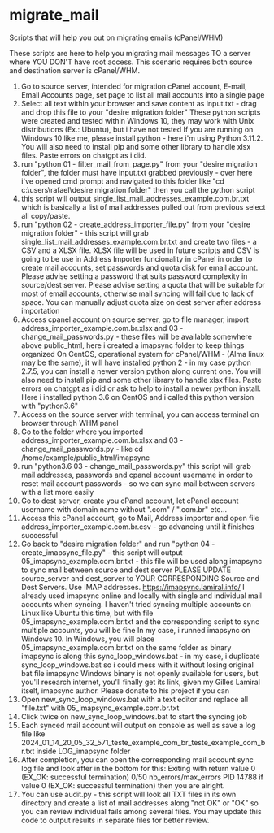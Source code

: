 # migrate_mail
Scripts that will help you out on migrating emails (cPanel/WHM)

These scripts are here to help you migrating mail messages TO a server where YOU DON'T have root access.
This scenario requires both source and destination server is cPanel/WHM.

1) Go to source server, intended for migration cPanel account, E-mail, Email Accounts page, set page to list all mail accounts into a single page
2) Select all text within your browser and save content as input.txt - drag and drop this file to your "desire migration folder"
These python scripts were created and tested within Windows 10, they may work with Unix distributions (Ex.: Ubuntu), but i have not tested
If you are running on Windows 10 like me, please install python - here i'm using Python 3.11.2. You will also need to install pip and some other library to handle xlsx files. Paste errors on chatgpt as i did.
3) run "python 01 - filter_mail_from_page.py" from your "desire migration folder", the folder must have input.txt grabbed previously - over here i've opened cmd prompt and navigated to this folder like "cd c:\users\rafael\desire migration folder" then you call the python script
4) this script will output single_list_mail_addresses_example.com.br.txt which is basically a list of mail addresses pulled out from previous select all copy/paste.
5) run "python 02 - create_address_importer_file.py" from your "desire migration folder" - this script will grab single_list_mail_addresses_example.com.br.txt and create two files - a CSV and a XLSX file. XLSX file will be used in future scripts and CSV is going to be use in Address Importer funcionality in cPanel in order to create mail accounts, set passwords and quota disk for email account.
Please advise setting a password that suits password complexity in source/dest server.
Please advise setting a quota that will be suitable for most of email accounts, otherwise mail syncing will fail due to lack of space. You can manually adjust quota size on dest server after address importation
6) Access cpanel account on source server, go to file manager, import address_importer_example.com.br.xlsx and 03 - change_mail_passwords.py - these files will be available somewhere above public_html, here i created a imapsync folder to keep things organized 
On CentOS, operational system for cPanel/WHM - (Alma linux may be the same), it will have installed python 2 - in my case python 2.7.5, you can install a newer version python along current one.
You will also need to install pip and some other library to handle xlsx files. Paste errors on chatgpt as i did or ask to help to install a newer python install.
Here i installed python 3.6 on CentOS and i called this python version with "python3.6"
8) Access on the source server with terminal, you can access terminal on browser through WHM panel
9) Go to the folder where you imported address_importer_example.com.br.xlsx and 03 - change_mail_passwords.py - like cd /home/example/public_html/imapsync
10) run "python3.6 03 - change_mail_passwords.py" this script will grab mail addresses, passwords and cpanel account username in order to reset mail account passwords - so we can sync mail between servers with a list more easily
11) Go to dest server, create you cPanel account, let cPanel account username with domain name without ".com" / ".com.br" etc...
12) Access this cPanel account, go to Mail, Address importer and open file  address_importer_example.com.br.csv - go advancing until it finishes successful
13) Go back to "desire migration folder" and run "python 04 - create_imapsync_file.py" - this script will output 05_imapsync_example.com.br.txt - this file will be used along imapsync to sync mail between source and dest server
PLEASE UPDATE source_server and dest_server to YOUR CORRESPONDING Source and Dest Servers. Use IMAP addresses.
https://imapsync.lamiral.info/
I already used imapsync online and locally with single and individual mail accounts when syncing. I haven't tried syncing multiple accounts on Linux like Ubuntu this time, but with file  05_imapsync_example.com.br.txt and the corresponding script to sync multiple accounts, you will be fine
In my case, i runned imapsync on Windows 10. In Windows, you will place 05_imapsync_example.com.br.txt on the same folder as binary imapsync is along this sync_loop_windows.bat - in my case, i duplicate sync_loop_windows.bat so i could mess with it without losing original bat file
imapsync Windows binary is not openly available for users, but you'll research internet, you'll finally get its link, given my Gilles Lamiral itself, imapsync author. Please donate to his project if you can
15) Open new_sync_loop_windows.bat with a text editor and replace all "file.txt" with 05_imapsync_example.com.br.txt
16) Click twice on new_sync_loop_windows.bat to start the syncing job
17) Each synced mail account will output on console as well as save a log file like 2024_01_14_20_05_32_571_teste_example_com_br_teste_example_com_br.txt inside LOG_imapsync folder
18) After completion, you can open the corresponding mail account sync log file and look after in the bottom for this:
Exiting with return value 0 (EX_OK: successful termination) 0/50 nb_errors/max_errors PID 14788
if value 0 (EX_OK: successful termination) then you are alright.
19) You can use audit.py - this script will look all TXT files in its own directory and create a list of mail addresses along "not OK" or "OK" so you can review individual fails among several files.
You may update this code to output results in separate files for better review.
